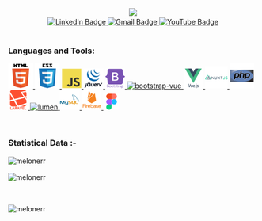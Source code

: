 

<!--
**melonerr/melonerr** is a ✨ _special_ ✨ repository because its `README.md` (this file) appears on your GitHub profile.

Here are some ideas to get you started:

- 🔭 I’m currently working on ...
- 🌱 I’m currently learning ...
- 👯 I’m looking to collaborate on ...
- 🤔 I’m looking for help with ...
- 💬 Ask me about ...
- 📫 How to reach me: ...
- 😄 Pronouns: ...
- ⚡ Fun fact: ...
-->

<div id="header" align="center">
  <img src="https://c.tenor.com/GfSX-u7VGM4AAAAC/coding.gif" width="300"/>
</div>

<div id="badges" align="center">
  <a href="https://www.linkedin.com/in/jirawat-kakeaw/" target="_blank">
    <img src="https://img.shields.io/badge/LinkedIn-blue?style=for-the-badge&logo=linkedin&logoColor=white" alt="LinkedIn Badge"/>
  </a>
  <a href="mailto:jrdream.dev@gmail.com"  target="_blank">
    <img src="https://img.shields.io/badge/Email-blue?style=for-the-badge&logo=Gmail&logoColor=white" alt="Gmail Badge"/>
  </a>
  <a href="https://www.youtube.com/channel/UC3Vgvj1uJ3fuBDDBxSY8tEw"  target="_blank">
    <img src="https://img.shields.io/badge/YouTube-red?style=for-the-badge&logo=youtube&logoColor=white" alt="YouTube Badge"/>
  </a>
</div>

<!-- <p>
  <img  align="right" src="https://c.tenor.com/GfSX-u7VGM4AAAAC/coding.gif" alt="adam-pw" />
</p> -->
<br>

<h3 align="left">Languages and Tools:</h3>
<p align="left"> 
  <a href="https://www.w3.org/html/" target="_blank" rel="noreferrer"> 
    <img src="https://raw.githubusercontent.com/devicons/devicon/master/icons/html5/html5-original-wordmark.svg" alt="html5" width="50" height="50" /> 
  </a> 
  <a href="https://www.w3schools.com/css/" target="_blank" rel="noreferrer"> 
    <img src="https://raw.githubusercontent.com/devicons/devicon/master/icons/css3/css3-original-wordmark.svg" alt="css3" width="50" height="50" /> 
  </a> 
  <a href="https://developer.mozilla.org/en-US/docs/Web/JavaScript" target="_blank" rel="noreferrer"> 
    <img src="https://raw.githubusercontent.com/devicons/devicon/master/icons/javascript/javascript-original.svg" alt="javascript" width="40" height="40" />
  </a>
  <a href="https://jquery.com/" target="_blank" rel="noreferrer">
    <img src="https://raw.githubusercontent.com/devicons/devicon/master/icons/jquery/jquery-original-wordmark.svg" alt="jquery" width="40" height="40" /> 
  </a>
  <a href="https://getbootstrap.com" target="_blank" rel="noreferrer">
    <img src="https://raw.githubusercontent.com/devicons/devicon/master/icons/bootstrap/bootstrap-plain-wordmark.svg" alt="bootstrap" width="40" height="40" /> 
  </a>
  <a href="https://bootstrap-vue.org/" target="_blank" rel="noreferrer">
    <img src="https://bootstrap-vue.org/_nuxt/icons/icon_512x512.67aef2.png" alt="bootstrap-vue" width="40" height="40" /> 
  </a>
  
  <a href="https://vuejs.org/" target="_blank" rel="noreferrer">
    <img src="https://raw.githubusercontent.com/devicons/devicon/master/icons/vuejs/vuejs-original-wordmark.svg" alt="vuejs" width="40" height="40" /> 
  </a>
  <a href="https://nuxtjs.org/" target="_blank" rel="noreferrer">
    <img src="https://raw.githubusercontent.com/devicons/devicon/master/icons/nuxtjs/nuxtjs-original-wordmark.svg" alt="nuxtjs" width="45" height="45" /> 
  </a>
  
  <a href="https://www.php.net/" target="_blank" rel="noreferrer">
    <img src="https://raw.githubusercontent.com/devicons/devicon/master/icons/php/php-original.svg" alt="php" width="50" height="50" /> 
  </a>
  <a href="https://laravel.com/" target="_blank" rel="noreferrer">
    <img src="https://raw.githubusercontent.com/devicons/devicon/master/icons/laravel/laravel-plain-wordmark.svg" alt="laravel" width="40" height="40" /> 
  </a>
  <a href="https://lumen.laravel.com/" target="_blank" rel="noreferrer">
    <img src="https://cdn.freebiesupply.com/logos/thumbs/2x/lumen-1-logo.png" alt="lumen" width="40" height="32" /> 
  </a>
  <a href="https://www.mysql.com/" target="_blank" rel="noreferrer"> 
    <img src="https://raw.githubusercontent.com/devicons/devicon/master/icons/mysql/mysql-original-wordmark.svg" alt="mysql" width="40" height="40" /> 
  </a> 
  <a href="https://firebase.google.com/" target="_blank" rel="noreferrer"> 
    <img src="https://raw.githubusercontent.com/devicons/devicon/master/icons/firebase/firebase-plain-wordmark.svg" alt="firebase" width="40" height="40" /> 
  </a> 
  <a href="https://www.figma.com/" target="_blank" rel="noreferrer"> 
    <img src="https://raw.githubusercontent.com/devicons/devicon/master/icons/figma/figma-original.svg" alt="figma"  width="32" height="32" /> 
  </a>
</p>

<br>
<div align="left">
  <h3>Statistical Data :-</h3>
  <p>
  <img align="center"
    src="https://github-readme-stats.vercel.app/api/top-langs?username=melonerr&show_icons=true&locale=en&bg_color=0d1117&text_color=ffffff&layout=compact"
    alt="melonerr" 
    bg_color=#808080/>
  </p>
</div>
<div align="left">
  <p>
    <img align="center" src="https://github-readme-stats.vercel.app/api?username=melonerr&show_icons=true&locale=en&bg_color=0d1117&text_color=ffffff&repo=convoychat"
    alt="melonerr" />
  </p>
</div>

<br>
<p align="left">
  <img align="center" src="https://github-readme-streak-stats.herokuapp.com/?user=melonerr&theme=dark&background=0d1117&date_format=M%20j%5B%2C%20Y%5D" alt="melonerr" />
</p>

